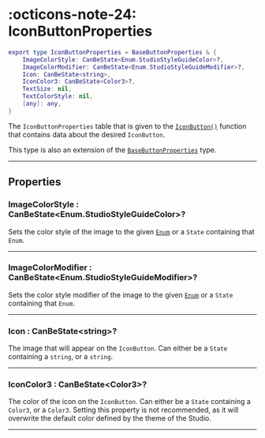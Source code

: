 <h1 class="api-header" markdown>
    <span class="api-icon" markdown>:octicons-note-24:</span>
    <span class="api-title">IconButtonProperties</span>
</h1>

```lua
export type IconButtonProperties = BaseButtonProperties & {
	ImageColorStyle: CanBeState<Enum.StudioStyleGuideColor>?,
	ImageColorModifier: CanBeState<Enum.StudioStyleGuideModifier>?,
	Icon: CanBeState<string>,
	IconColor3: CanBeState<Color3>?,
	TextSize: nil,
	TextColorStyle: nil,
	[any]: any,
}
```

The `IconButtonProperties` table that is given to the [`IconButton()`](../../members/buttons/IconButton.md) function that contains data about the desired `IconButton`.

This type is also an extension of the [`BaseButtonProperties`](BaseButton.md) type.

----

## Properties

<h3 markdown>
	ImageColorStyle
	<span class="api-property-type">
		: CanBeState&lt;Enum.StudioStyleGuideColor&gt;?
	</span>
</h3>

Sets the color style of the image to the given [`Enum`](https://create.roblox.com/docs/reference/engine/enums/StudioStyleGuideColor) or a `State` containing that `Enum`.

----

<h3 markdown>
	ImageColorModifier
	<span class="api-property-type">
		: CanBeState&lt;Enum.StudioStyleGuideModifier&gt;?
	</span>
</h3>

Sets the color style modifier of the image to the given [`Enum`](https://create.roblox.com/docs/reference/engine/enums/StudioStyleGuideModifier) or a `State` containing that `Enum`.

----

<h3 markdown>
	Icon
	<span class="api-property-type">
		: CanBeState&lt;string&gt;?
	</span>
</h3>

The image that will appear on the `IconButton`. Can either be a `State` containing a `string`, or a `string`. 

----

<h3 markdown>
	IconColor3
	<span class="api-property-type">
		: CanBeState&lt;Color3&gt;?
	</span>
</h3>

The color of the icon on the `IconButton`. Can either be a `State` containing a `Color3`, or a `Color3`. Setting this property is not recommended, as it will overwrite the default color defined by the theme of the Studio.

----